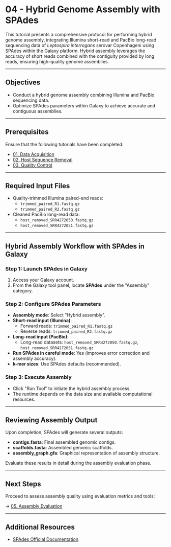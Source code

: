 # 04 - Hybrid Genome Assembly with SPAdes

This tutorial presents a comprehensive protocol for performing hybrid genome assembly, integrating Illumina short-read and PacBio long-read sequencing data of *Leptospira interrogans* serovar Copenhageni using SPAdes within the Galaxy platform. Hybrid assembly leverages the accuracy of short reads combined with the contiguity provided by long reads, ensuring high-quality genome assemblies.

---

## Objectives

- Conduct a hybrid genome assembly combining Illumina and PacBio sequencing data.
- Optimize SPAdes parameters within Galaxy to achieve accurate and contiguous assemblies.

---

## Prerequisites

Ensure that the following tutorials have been completed:

- [01. Data Acquisition](01_Data_Acquisition.md)
- [02. Host Sequence Removal](02_Host_Sequence_Removal.md)
- [03. Quality Control](03_Quality_Control.md)

---

## Required Input Files

- Quality-trimmed Illumina paired-end reads:
  - `trimmed_paired_R1.fastq.gz`
  - `trimmed_paired_R2.fastq.gz`
- Cleaned PacBio long-read data:
  - `host_removed_SRR4272050.fastq.gz`
  - `host_removed_SRR4272051.fastq.gz`

---

## Hybrid Assembly Workflow with SPAdes in Galaxy

### Step 1: Launch SPAdes in Galaxy

1. Access your Galaxy account.
2. From the Galaxy tool panel, locate **SPAdes** under the "Assembly" category.

### Step 2: Configure SPAdes Parameters

- **Assembly mode**: Select "Hybrid assembly".
- **Short-read input (Illumina)**:
  - Forward reads: `trimmed_paired_R1.fastq.gz`
  - Reverse reads: `trimmed_paired_R2.fastq.gz`
- **Long-read input (PacBio)**:
  - Long-read datasets: `host_removed_SRR4272050.fastq.gz`, `host_removed_SRR4272051.fastq.gz`
- **Run SPAdes in careful mode**: Yes (improves error correction and assembly accuracy).
- **k-mer sizes**: Use SPAdes defaults (recommended).

### Step 3: Execute Assembly

- Click "Run Tool" to initiate the hybrid assembly process.
- The runtime depends on the data size and available computational resources.

---

## Reviewing Assembly Output

Upon completion, SPAdes will generate several outputs:

- **contigs.fasta**: Final assembled genomic contigs.
- **scaffolds.fasta**: Assembled genomic scaffolds.
- **assembly_graph.gfa**: Graphical representation of assembly structure.

Evaluate these results in detail during the assembly evaluation phase.

---

## Next Steps

Proceed to assess assembly quality using evaluation metrics and tools:

→ [05. Assembly Evaluation](05_Assembly_Evaluation.md)

---

## Additional Resources

- [SPAdes Official Documentation](http://cab.spbu.ru/software/spades/)

